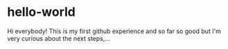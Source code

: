 # hello-world
Hi everybody!
This is my first github experience and so far so good but I'm very curious about the next steps,...


